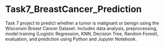 # Task7_BreastCancer_Prediction
Task 7 project to predict whether a tumor is malignant or benign using the Wisconsin Breast Cancer Dataset. Includes data analysis, preprocessing, model training (Logistic Regression, KNN, Decision Tree, Random Forest), evaluation, and prediction using Python and Jupyter Notebook.
